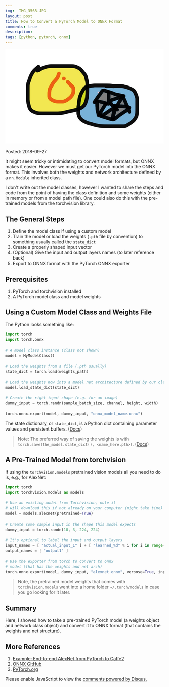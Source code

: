 ```yaml
---
img:  IMG_3568.JPG
layout: post
title: How to Convert a PyTorch Model to ONNX Format
comments: true
description: 
tags: [python, pytorch, onnx]
---
```


![](img/pytorch_loves_onnx.jpg)

Posted:  2018-09-27

It might seem tricky or intimidating to convert model formats, but ONNX makes it easier.  However we must get our PyTorch model into the ONNX format.  This involves both the weights and network architecture defined by a `nn.Module` inherited class.

I don't write out the model classes, however I wanted to share the steps and code from the point of having the class definition and some weights (either in memory or from a model path file).  One could also do this with the pre-trained models from the torchvision library.

## The General Steps

1. Define the model class if using a custom model
2. Train the model or load the weights (`.pth` file by convention) to something usually called the `state_dict`
3. Create a properly shaped input vector
5. (Optional) Give the input and output layers names (to later reference back)
6. Export to ONNX format with the PyTorch ONNX exporter

## Prerequisites

1. PyTorch and torchvision installed
2. A PyTorch model class and model weights

## Using a Custom Model Class and Weights File

The Python looks something like:
```python
import torch
import torch.onnx

# A model class instance (class not shown)
model = MyModelClass()

# Load the weights from a file (.pth usually)
state_dict = torch.load(weights_path)

# Load the weights now into a model net architecture defined by our class
model.load_state_dict(state_dict)

# Create the right input shape (e.g. for an image)
dummy_input = torch.randn(sample_batch_size, channel, height, width)

torch.onnx.export(model, dummy_input, "onnx_model_name.onnx")
```



The state dictionary, or `state_dict`, is a Python dict containing parameter values and persistent buffers.  ([Docs](https://pytorch.org/docs/stable/nn.html#torch.nn.Module.load_state_dict))

> Note:  The preferred way of saving the weights is with `torch.save(the_model.state_dict(), <name_here.pth>)`. ([Docs](https://pytorch.org/docs/stable/notes/serialization.html#recommended-approach-for-saving-a-model))

## A Pre-Trained Model from torchvision

If using the `torchvision.models` pretrained vision models all you need to do is, e.g., for AlexNet:

```python
import torch
import torchvision.models as models

# Use an existing model from Torchvision, note it 
# will download this if not already on your computer (might take time)
model = models.alexnet(pretrained=True)

# Create some sample input in the shape this model expects
dummy_input = torch.randn(10, 3, 224, 224)

# It's optional to label the input and output layers
input_names = [ "actual_input_1" ] + [ "learned_%d" % i for i in range(16) ]
output_names = [ "output1" ]

# Use the exporter from torch to convert to onnx 
# model (that has the weights and net arch)
torch.onnx.export(model, dummy_input, "alexnet.onnx", verbose=True, input_names=input_names, output_names=output_names)
```

> Note, the pretrained model weights that comes with `torchvision.models` went into a home folder `~/.torch/models` in case you go looking for it later.

## Summary

Here, I showed how to take a pre-trained PyTorch model (a weights object and network class object) and convert it to ONNX format (that contains the weights and net structure).

## More References

1. [Example: End-to-end AlexNet from PyTorch to Caffe2](https://pytorch.org/docs/stable/onnx.html#module-torch.onnx)
2. [ONNX GitHub](https://github.com/onnx/onnx)
3. [PyTorch.org](https://pytorch.org)

<div id="disqus_thread"></div>
<script>
    /**
     *  RECOMMENDED CONFIGURATION VARIABLES: EDIT AND UNCOMMENT THE SECTION BELOW TO INSERT DYNAMIC VALUES FROM YOUR PLATFORM OR CMS.
     *  LEARN WHY DEFINING THESE VARIABLES IS IMPORTANT: https://disqus.com/admin/universalcode/#configuration-variables
     */
    
    var disqus_config = function () {
        this.page.url = 'https://michhar.github.io/convolutional-in-layers-and-sequences/';  // Replace PAGE_URL with your page's canonical URL variable
        this.page.identifier = 'happycat1'; // Replace PAGE_IDENTIFIER with your page's unique identifier variable
    };
    
    (function() {  // DON'T EDIT BELOW THIS LINE
        var d = document, s = d.createElement('script');
        
        s.src = 'https://michhar.disqus.com/embed.js';
        
        s.setAttribute('data-timestamp', +new Date());
        (d.head || d.body).appendChild(s);
    })();
</script>
<noscript>Please enable JavaScript to view the <a href="https://disqus.com/?ref_noscript" rel="nofollow">comments powered by Disqus.</a></noscript>